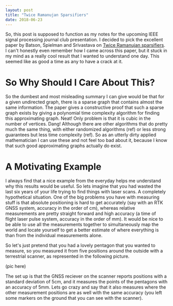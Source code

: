 ```yaml
---
layout: post
title: "Twice Ramanujan Sparsifiers"
date: 2018-06-23
---
```


So, this post is supposed to function as my notes for the upcoming IEEE signal 
processing journal club presentation. I decided to pick the excellent paper by
Batson, Spielman and Srivastava on [Twice Ramanujan sparsifiers](https://arxiv.org/abs/0808.0163).
I can't honestly even remember how I came across this paper, but it stuck in my mind
as a really cool result that I wanted to understand one day. This seemed like as good a time as any
to have a crack at it.

# So Why Should I Care About This?

So the dumbest and most misleading summary I can give would be that for a given undirected graph, 
there is a sparse graph that contains almost the same information. The paper gives a constructive
proof that such a sparse graph exists by giving a polynomial time complexity algorithm for finding 
this approximating graph. Neat! Only problem is that it is cubic in the number of vertices. Dang!
Although there are other algorithms that do pretty much the same thing, with either randomized 
algorithms (ref) or less strong guarantees but less time complexity (ref). So as an utterly dirty applied
mathematician I can use these and not feel too bad about it, because I know that such good approximating 
graphs actually do exist.

# A Motivating Example

I always find that a nice example from the everyday helps me understand why this results would be useful. 
So lets imagine that you had wasted the last six years of your life trying to find things with laser scans. 
A completely hypothetical situation. One of the big problems you have with measuring stuff is that absolute 
positioning is hard to get accurately (say with an RTK GNSS system, accuracy in the order of cm), whereas 
relative measurements are pretty straight forward and high accuracy (a time of flight laser pulse system, 
accuracy in the order of mm). It would be nice to be able to use all the measurements together to simultaneously 
map the world and locate yourself to get a better estimate of where everything is than from the individual 
measurements alone. 

So let's just pretend that you had a lovely pentagon that you wanted to measure, so you measured it from five positions 
around the outside with a terrestrial scanner, as represented in the following picture.

(pic here)

The set up is that the GNSS reciever on the scanner reports positions with a standard deviation of 5cm, and it measures 
the points of the pentagons with an accuracy of 5mm. Lets go crazy and say that it also measures where the 
other measurement positions are as well with the same accuracy (you left some markers on the ground that you 
can see with the scanner). 
